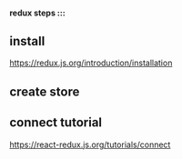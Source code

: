 #### redux steps :::

## install 
https://redux.js.org/introduction/installation

## create store

## connect tutorial
https://react-redux.js.org/tutorials/connect
